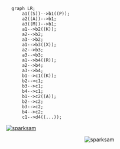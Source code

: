 
```mermaid
  graph LR;
      a1((S))-->b1((P));
      a2((A))-->b1;
      a3((M))-->b1;
      a1-->b2((K));
      a2-->b2;
      a3-->b2;
      a1-->b3((X));
      a2-->b3;
      a3-->b3;
      a1-->b4((R));
      a2-->b4;
      a3-->b4;
      b1-->c1((K));
      b2-->c1;
      b3-->c1;
      b4-->c1;
      b1-->c2((A));
      b2-->c2;
      b3-->c2;
      b4-->c2;
      c1-->d4((...));
 ```
 
<p align="left"> <a href="https://github.com/ryo-ma/github-profile-trophy"><img src="https://github-profile-trophy.vercel.app/?username=sparksam" alt="sparksam" /></a> </p>

<p style="text-align: center;"><img align="center" src="https://github-readme-streak-stats.herokuapp.com/?user=sparksam&" alt="sparksam" /></p>

<!-- ![My GitHub](https://github-readme-stats.vercel.app/api/?username=sparksam&count_private=true&show_icons=true&theme=vision-friendly-dark&include_all_commits=true)

![Top Langs](https://github-readme-stats.vercel.app/api/top-langs/?username=sparksam&count_private=true&theme=vision-friendly-dark&layout=compact)" -->
